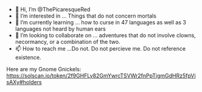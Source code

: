 - 👋 Hi, I’m @ThePicaresqueRed
- 👀 I’m interested in ... Things that do not concern mortals
- 🌱 I’m currently learning ... how to curse in 47 languages as well as 3 languages not heard by human ears
- 💞️ I’m looking to collaborate on ... adventures that do not involve clowns, necormancy, or a combination of the two.
- 📫 How to reach me ...Do not. Do not percieve me. Do not reference existence. 

Here are my Gnome Gnickels: https://solscan.io/token/2f9GHFLy82GmYwrcTSVWr2fnPpTigmGdHRz5fpVisAXy#holders
<!---
ThePicaresqueRed/ThePicaresqueRed is a ✨ special ✨ repository because its `README.md` (this file) appears on your GitHub profile.
You can click the Preview link to take a look at your changes.
--->
